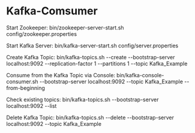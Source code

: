 # Kafka-Comsumer

Start Zookeeper:
bin/zookeeper-server-start.sh config/zookeeper.properties

Start Kafka Server:
bin/kafka-server-start.sh config/server.properties

Create Kafka Topic:
bin/kafka-topics.sh --create --bootstrap-server localhost:9092 --replication-factor 1 --partitions 1 --topic Kafka_Example

Consume from the Kafka Topic via Console:
bin/kafka-console-consumer.sh --bootstrap-server localhost:9092 --topic Kafka_Example --from-beginning

Check existing topics:
bin/kafka-topics.sh --bootstrap-server localhost:9092 --list

Delete Kafka Topic:
bin/kafka-topics.sh --delete --bootstrap-server localhost:9092 --topic Kafka_Example
